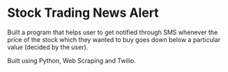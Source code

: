 # Stock Trading News Alert

Built a program that helps user to get notified through SMS whenever the price of the stock which they wanted to buy goes down below a particular value (decided by the user).

Built using Python, Web Scraping and Twilio. 
